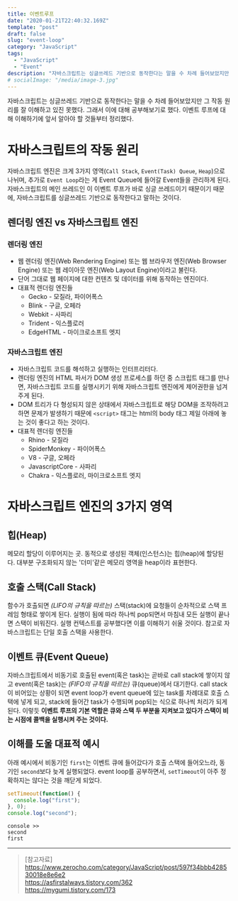 ```yaml
---
title: 이벤트루프
date: "2020-01-21T22:40:32.169Z"
template: "post"
draft: false
slug: "event-loop"
category: "JavaScript"
tags:
  - "JavaScript"
  - "Event"
description: "자바스크립트는 싱글쓰레드 기반으로 동작한다는 말을 수 차례 들어보았지만 그 작동 원리를 잘 이해하고 있진 못했다. 그래서 이에 대해 공부해보기로 했다."
# socialImage: "/media/image-3.jpg"
---
```


<!-- # 이벤트 루프(Event Loop) -->
자바스크립트는 싱글쓰레드 기반으로 동작한다는 말을 수 차례 들어보았지만 그 작동 원리를 잘 이해하고 있진 못했다. 그래서 이에 대해 공부해보기로 했다. 이벤트 루프에 대해 이해하기에 앞서 알아야 할 것들부터 정리했다.

# 자바스크립트의 작동 원리
자바스크립트 엔진은 크게 3가지 영역(`Call Stack`, `Event(Task) Queue`, `Heap`)으로 나뉘며, 추가로 `Event Loop`라는 게 Event Queue에 들어갈 Event들을 관리하게 된다. 자바스크립트의 메인 쓰레드인 이 이벤트 루프가 바로 싱글 쓰레드이기 때문이기 때문에, 자바스크립트를 싱글쓰레드 기반으로 동작한다고 말하는 것이다.

## 렌더링 엔진 vs 자바스크립트 엔진

### 렌더링 엔진
- 웹 렌더링 엔진(Web Rendering Engine) 또는 웹 브라우저 엔진(Web Browser Engine) 또는 웹 레이아웃 엔진(Web Layout Engine)이라고 불린다.
- 단어 그대로 웹 페이지에 대한 컨텐츠 및 데이터를 위해 동작하는 엔진이다.
- 대표적 렌더링 엔진들
  * Gecko - 모질라, 파이어폭스
  * Blink - 구글, 오페라
  * Webkit - 사파리
  * Trident - 익스플로러
  * EdgeHTML - 마이크로소프트 엣지

### 자바스크립트 엔진
- 자바스크립트 코드를 해석하고 실행하는 인터프리터다.
- 렌더링 엔진의 HTML 파서가 DOM 생성 프로세스를 하던 중 스크립트 태그를 만나면, 자바스크립트 코드를 실행시키기 위해 자바스크립트 엔진에게 제어권한을 넘겨 주게 된다.
- DOM 트리가 다 형성되지 않은 상태에서 자바스크립트로 해당 DOM을 조작하려고 하면 문제가 발생하기 때문에 `<script>` 태그는 html의 body 태그 제일 아래에 놓는 것이 좋다고 하는 것이다.
- 대표적 렌더링 엔진들
  * Rhino - 모질라
  * SpiderMonkey - 파이어폭스
  * V8 - 구글, 오페라
  * JavascriptCore - 사파리
  * Chakra - 익스플로러, 마이크로소프트 엣지

# 자바스크립트 엔진의 3가지 영역

## 힙(Heap)
메모리 할당이 이루어지는 곳. 동적으로 생성된 객체(인스턴스)는 힙(heap)에 할당된다. 대부분 구조화되지 않는 '더미'같은 메모리 영역을 heap이라 표현한다.

## 호출 스택(Call Stack)
함수가 호출되면 _(LIFO의 규칙을 따르는)_ 스택(stack)에 요청들이 순차적으로 스택 프레임 형태로 쌓이게 된다. 실행이 됨에 따라 하나씩 pop되면서 마침내 모든 실행이 끝나면 스택이 비워진다. 실행 컨텍스트를 공부했다면 이를 이해하기 쉬울 것이다. 참고로 자바스크립트는 단일 호출 스택을 사용한다.

## 이벤트 큐(Event Queue)
자바스크립트에서 비동기로 호출된 event(혹은 task)는 곧바로 call stack에 쌓이지 않고 event(혹은 task)는 _(FIFO의 규칙을 따르는)_ 큐(queue)에서 대기한다. call stack이 비어있는 상황이 되면 event loop가 event queue에 있는 task를 차례대로 호출 스택에 넣게 되고, stack에 들어간 task가 수행되며 pop되는 식으로 하나씩 처리가 되게 된다. 이렇듯 **이벤트 루프의 기본 역할은 큐와 스택 두 부분을 지켜보고 있다가 스택이 비는 시점에 콜백을 실행시켜 주는 것이다.**


## 이해를 도울 대표적 예시
아래 예시에서 비동기인 `first`는 이벤트 큐에 들어갔다가 호출 스택에 들어오느라, 동기인 `second`보다 늦게 실행되었다. event loop를 공부하면서, `setTimeout`이 아주 정확하지는 않다는 것을 깨닫게 되었다.

```js
setTimeout(function() {
  console.log("first");
}, 0);
console.log("second");
```

```console
console >>
second
first
```

---

> [참고자료]  
> https://www.zerocho.com/category/JavaScript/post/597f34bbb428530018e8e6e2  
> https://asfirstalways.tistory.com/362  
> https://mygumi.tistory.com/173  